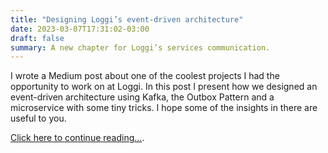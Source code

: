 ```yaml
---
title: "Designing Loggi’s event-driven architecture"
date: 2023-03-07T17:31:02-03:00
draft: false
summary: A new chapter for Loggi’s services communication.
---
```


I wrote a Medium post about one of the coolest projects I had the opportunity to work
on at Loggi. In this post I present how we designed an event-driven architecture using Kafka,
the Outbox Pattern and a microservice with some tiny tricks. I hope some of the insights in
there are useful to you.

[Click here to continue reading...](https://medium.com/loggi-product/designing-loggis-event-driven-architecture-fca8333263dd).
